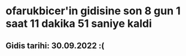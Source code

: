 # ofarukbicer'in gidisine son 8 gun 1 saat 11 dakika 51 saniye kaldi

## Gidis tarihi: 30.09.2022 :(